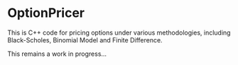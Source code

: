 # OptionPricer
This is C++ code for pricing options under various methodologies, including Black-Scholes, Binomial Model and Finite Difference.

This remains a work in progress...

